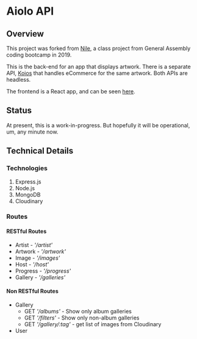 # Aiolo API

## Overview

This project was forked from [Nile](https://github.com/wdi-3-0/nile), a class project
from General Assembly coding bootcamp in 2019.

This is the back-end for an app that displays artwork. There is a separate API,
[Koios](https://github.com/acharliekelly/koios) that handles eCommerce for the
same artwork. Both APIs are headless.

The frontend is a React app, and can be seen [here](https://cantimaginewhy.com).

## Status

At present, this is a work-in-progress. But hopefully it will be operational,
um, any minute now.

## Technical Details

### Technologies

1. Express.js
2. Node.js
3. MongoDB
4. Cloudinary

### Routes

#### RESTful Routes

* Artist - _'/artist'_
* Artwork - _'/artwork'_
* Image - _'/images'_
* Host - _'/host'_
* Progress - _'/progress'_
* Gallery - _'/galleries'_

#### Non RESTful Routes

* Gallery
  * GET _'/albums'_ - Show only album galleries
  * GET _'/filters'_ - Show only non-album galleries
  * GET _'/gallery/:tag'_ - get list of images from Cloudinary
* User
